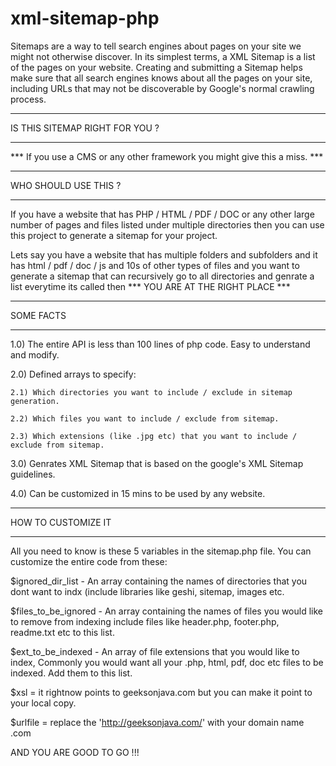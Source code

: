 xml-sitemap-php
===============

Sitemaps are a way to tell search engines about pages on your site we might not otherwise discover. 
In its simplest terms, a XML Sitemap is a list of the pages on your website. 
Creating and submitting a Sitemap helps make sure that all search engines knows about all the pages on 
your site, including URLs that may not be discoverable by Google's normal crawling process.

***********************************
IS THIS SITEMAP RIGHT FOR YOU ?
***************************

*** If you use a CMS or any other framework you might give this a miss. ***

*************************
WHO SHOULD USE THIS ?
***************************

If you have a website that has PHP / HTML / PDF / DOC or any other large number of pages and files listed under multiple directories then you can use this project to generate a sitemap for your project.

Lets say you have a website that has multiple folders and subfolders and it has html / pdf / doc / js and 10s of other types of files and you want to generate a sitemap that can recursively go to all directories and genrate a list everytime its called then *** YOU ARE AT THE RIGHT PLACE *** 

***************************
SOME FACTS
***************************

1.0) The entire API is less than 100 lines of php code. Easy to understand and modify.

2.0) Defined arrays to specify:

    2.1) Which directories you want to include / exclude in sitemap generation.
    
    2.2) Which files you want to include / exclude from sitemap.
    
    2.3) Which extensions (like .jpg etc) that you want to include / exclude from sitemap.
    
3.0) Genrates XML Sitemap that is based on the google's XML Sitemap guidelines.

4.0) Can be customized in 15 mins to be used by any website.

***************************
HOW TO CUSTOMIZE IT
***************************

All you need to know is these 5 variables in the sitemap.php file. You can customize the entire code from these:

$ignored_dir_list - An array containing the names of directories that you dont want to indx (include libraries like geshi, sitemap, images etc.

$files_to_be_ignored - An array containing the names of files you would like to remove from indexing include files like header.php, footer.php, readme.txt etc to this list.

$ext_to_be_indexed - An array of file extensions that you would like to index, Commonly you would want all your .php, html, pdf, doc etc files to be indexed. Add them to this list.

$xsl = it rightnow points to geeksonjava.com but you can make it point to your local copy.

$urlfile = replace the 'http://geeksonjava.com/' with your domain name .com

AND YOU ARE GOOD TO GO !!!


 